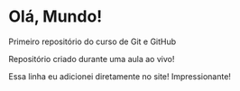 # Olá, Mundo!
 Primeiro repositório do curso de Git e GitHub

 Repositório criado durante uma aula ao vivo!

 Essa linha eu adicionei diretamente no site! Impressionante!
